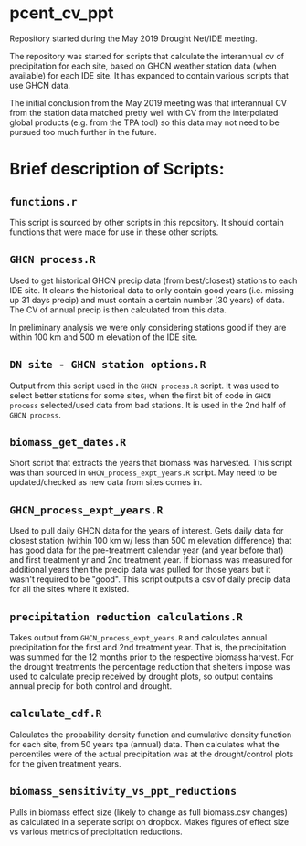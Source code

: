 # pcent_cv_ppt

Repository started during the May 2019 Drought Net/IDE meeting.

The repository was started for scripts that calculate the interannual cv of precipitation for each site, based on GHCN weather station data (when available) for each IDE site. It has expanded to contain various scripts that use GHCN data. 

The initial conclusion from the May 2019 meeting was that interannual CV from the station data matched pretty well with CV from the interpolated global products (e.g. from the TPA tool) so this data may not need to be pursued too much further in the future. 

# Brief description of Scripts:

## `functions.r`

This script is sourced by other scripts in this repository. It should contain functions that were made for use in these other scripts. 

## `GHCN process.R` 

Used to get historical GHCN precip data (from best/closest) stations to each IDE site. It cleans the historical data to only contain good years (i.e. missing up 31 days precip) and must contain a certain number (30 years) of data. The CV of annual precip is then calculated from this data.

In preliminary analysis we were only considering stations good if they are within 100 km and 500 m elevation of the IDE site. 

## `DN site - GHCN station options.R`

Output from this script used in the `GHCN process.R` script. It was used to select better stations for some sites, when the first bit of code in `GHCN process` selected/used data from bad stations. It is used in the 2nd half of `GHCN process`.

## `biomass_get_dates.R`

Short script that extracts the years that biomass was harvested. This script was than sourced in `GHCN_process_expt_years.R` script. May need to be updated/checked as new data from sites comes in. 

## `GHCN_process_expt_years.R`

Used to pull daily GHCN data for the years of interest. Gets daily data for closest station (within 100 km w/ less than 500 m elevation difference) that has good data for the pre-treatment calendar year (and year before that) and first treatment yr and 2nd treatment year. If biomass was measured for additional years then the precip data was pulled for those years but it wasn't required to be "good".
This script outputs a csv of daily precip data for all the sites where it existed. 

## `precipitation reduction calculations.R`

Takes output from `GHCN_process_expt_years.R` and calculates annual precipitation for the first and 2nd treatment year. That is, the precipitation was summed for the 12 months prior to the respective biomass harvest. For the drought treatments the percentage reduction that shelters impose was used to calculate precip received by drought plots, so output contains annual precip for both control and drought. 

## `calculate_cdf.R`

Calculates the probability density function and cumulative density function for each site, from 50 years tpa (annual) data. Then calculates what the percentiles were of the actual precipitation was at the drought/control plots for the given treatment years. 

## `biomass_sensitivity_vs_ppt_reductions`

Pulls in biomass effect size (likely to change as full biomass.csv changes) as calculated in a seperate script on dropbox. Makes figures of effect size vs various metrics of precipitation reductions. 

